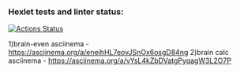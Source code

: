### Hexlet tests and linter status:
[![Actions Status](https://github.com/EgorTitov01/python-project-49/actions/workflows/hexlet-check.yml/badge.svg)](https://github.com/EgorTitov01/python-project-49/actions)

1)brain-even asciinema - https://asciinema.org/a/eneihHL7eovJSnOx6osgD84ng
2)brain calc asciinema - https://asciinema.org/a/vYsL4kZbDVatgPyqagW3L2O7P
